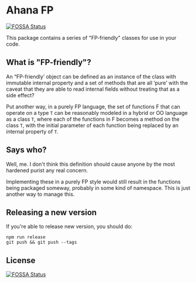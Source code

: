 # Ahana FP
[![FOSSA Status](https://app.fossa.com/api/projects/git%2Bgithub.com%2Fahana-pediatrics%2Fahana-fp.svg?type=shield)](https://app.fossa.com/projects/git%2Bgithub.com%2Fahana-pediatrics%2Fahana-fp?ref=badge_shield)


This package contains a series of "FP-friendly" classes for use in your code.

## What is "FP-friendly"?

An “FP-friendly’ object can be defined as an instance of the class with immutable internal property and a set of methods that are all ‘pure’ with the caveat that they are able to read internal fields without treating that as a side effect?

Put another way, in a purely FP language, the set of functions F that can operate on a type `T` can be reasonably modeled in a hybrid or OO language as a class `T`, where each of the functions in F becomes a method on the class `T`, with the initial parameter of each function being replaced by an internal property of `T`.

## Says who?

Well, me. I don't think this definition should cause anyone by the most hardened purist any real concern.

Implementing these in a purely FP style would still result in the functions being packaged someway, probably in some kind of namespace. This is just another way to manage this.

## Releasing a new version

If you're able to release new version, you should do:

```
npm run release
git push && git push --tags
```


## License
[![FOSSA Status](https://app.fossa.com/api/projects/git%2Bgithub.com%2Fahana-pediatrics%2Fahana-fp.svg?type=large)](https://app.fossa.com/projects/git%2Bgithub.com%2Fahana-pediatrics%2Fahana-fp?ref=badge_large)